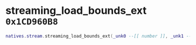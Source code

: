 # streaming_load_bounds_ext `0x1CD960B8`

```lua
natives.stream.streaming_load_bounds_ext(_unk0 --[[ number ]], _unk1 --[[ number ]], _unk2 --[[ number ]], _unk3 --[[ number ]], _unk4 --[[ number ]], _unk5 --[[ number ]])
```